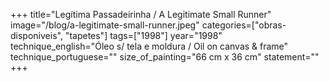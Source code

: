 +++
title="Legítima Passadeirinha / A Legitimate Small Runner"
image="/blog/a-legitimate-small-runner.jpeg"
categories=["obras-disponiveis", "tapetes"]
tags=["1998"]
year="1998"
technique_english="Óleo s/ tela e moldura / Oil on canvas & frame"
technique_portuguese=""
size_of_painting="66 cm x 36 cm"
statement=""
+++
